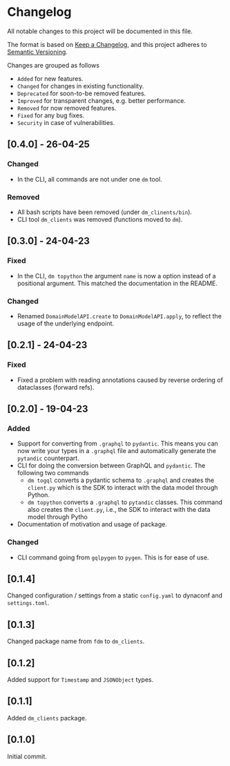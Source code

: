 # Changelog
All notable changes to this project will be documented in this file.

The format is based on [Keep a Changelog](https://keepachangelog.com/en/1.0.0/),
and this project adheres to [Semantic Versioning](https://semver.org/spec/v2.0.0.html).

Changes are grouped as follows
- `Added` for new features.
- `Changed` for changes in existing functionality.
- `Deprecated` for soon-to-be removed features.
- `Improved` for transparent changes, e.g. better performance.
- `Removed` for now removed features.
- `Fixed` for any bug fixes.
- `Security` in case of vulnerabilities.

## [0.4.0] - 26-04-25

### Changed

* In the CLI, all commands are not under one `dm` tool.

### Removed

* All bash scripts have been removed (under `dm_clinents/bin`).
* CLI tool `dm_clients` was removed (functions moved to `dm`).


## [0.3.0] - 24-04-23

### Fixed

* In the CLI, `dm topython` the argument `name` is now a option instead of a positional argument. This matched the
  documentation in the README.

### Changed

* Renamed `DomainModelAPI.create` to `DomainModelAPI.apply`, to reflect the usage of the underlying endpoint.


## [0.2.1] - 24-04-23

### Fixed

* Fixed a problem with reading annotations caused by reverse ordering of dataclasses (forward refs).


## [0.2.0] - 19-04-23

### Added

* Support for converting from `.graphql` to `pydantic`. This means you can now write your types in a `.graphql` file
  and automatically generate the `pytandic` counterpart.
* CLI for doing the conversion between GraphQL and `pydantic`. The following two commands
  * `dm togql` converts a pydantic schema to `.graphql` and creates the `client.py` which is the SDK to interact
    with the data model through Python.
  * `dm topython` converts a `.graphql` to `pytandic` classes. This command also creates the `client.py`, i.e., the
    SDK to interact with the data model through Pytho
* Documentation of motivation and usage of package.

### Changed

* CLI command going from `gqlpygen` to `pygen`. This is for ease of use.


## [0.1.4]

Changed configuration / settings from a static `config.yaml` to dynaconf and `settings.toml`.

## [0.1.3]

Changed package name from `fdm` to `dm_clients`.

## [0.1.2]

Added support for `Timestamp` and `JSONObject` types.

## [0.1.1]

Added `dm_clients` package.

## [0.1.0]

Initial commit.
